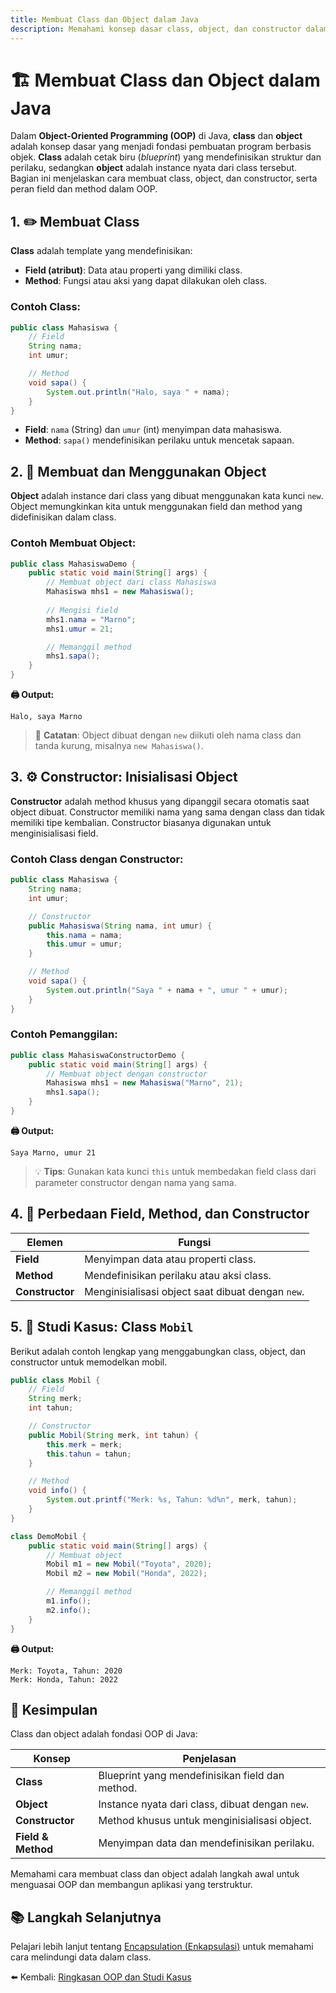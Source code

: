 ```yaml
---
title: Membuat Class dan Object dalam Java
description: Memahami konsep dasar class, object, dan constructor dalam Object-Oriented Programming di Java
---
```


# 🏗️ Membuat Class dan Object dalam Java

Dalam **Object-Oriented Programming (OOP)** di Java, **class** dan **object** adalah konsep dasar yang menjadi fondasi pembuatan program berbasis objek. **Class** adalah cetak biru (*blueprint*) yang mendefinisikan struktur dan perilaku, sedangkan **object** adalah instance nyata dari class tersebut. Bagian ini menjelaskan cara membuat class, object, dan constructor, serta peran field dan method dalam OOP.

## 1. ✏️ Membuat Class

**Class** adalah template yang mendefinisikan:
- **Field (atribut)**: Data atau properti yang dimiliki class.
- **Method**: Fungsi atau aksi yang dapat dilakukan oleh class.

### Contoh Class:

```java
public class Mahasiswa {
    // Field
    String nama;
    int umur;

    // Method
    void sapa() {
        System.out.println("Halo, saya " + nama);
    }
}
```

- **Field**: `nama` (String) dan `umur` (int) menyimpan data mahasiswa.
- **Method**: `sapa()` mendefinisikan perilaku untuk mencetak sapaan.

## 2. 🧪 Membuat dan Menggunakan Object

**Object** adalah instance dari class yang dibuat menggunakan kata kunci `new`. Object memungkinkan kita untuk menggunakan field dan method yang didefinisikan dalam class.

### Contoh Membuat Object:

```java
public class MahasiswaDemo {
    public static void main(String[] args) {
        // Membuat object dari class Mahasiswa
        Mahasiswa mhs1 = new Mahasiswa();
        
        // Mengisi field
        mhs1.nama = "Marno";
        mhs1.umur = 21;

        // Memanggil method
        mhs1.sapa();
    }
}
```

**🖨️ Output:**

```text
Halo, saya Marno
```

> 📌 **Catatan**: Object dibuat dengan `new` diikuti oleh nama class dan tanda kurung, misalnya `new Mahasiswa()`.

## 3. ⚙️ Constructor: Inisialisasi Object

**Constructor** adalah method khusus yang dipanggil secara otomatis saat object dibuat. Constructor memiliki nama yang sama dengan class dan tidak memiliki tipe kembalian. Constructor biasanya digunakan untuk menginisialisasi field.

### Contoh Class dengan Constructor:

```java
public class Mahasiswa {
    String nama;
    int umur;

    // Constructor
    public Mahasiswa(String nama, int umur) {
        this.nama = nama;
        this.umur = umur;
    }

    // Method
    void sapa() {
        System.out.println("Saya " + nama + ", umur " + umur);
    }
}
```

### Contoh Pemanggilan:

```java
public class MahasiswaConstructorDemo {
    public static void main(String[] args) {
        // Membuat object dengan constructor
        Mahasiswa mhs1 = new Mahasiswa("Marno", 21);
        mhs1.sapa();
    }
}
```

**🖨️ Output:**

```text
Saya Marno, umur 21
```

> 💡 **Tips**: Gunakan kata kunci `this` untuk membedakan field class dari parameter constructor dengan nama yang sama.

## 4. 🧱 Perbedaan Field, Method, dan Constructor

| **Elemen**     | **Fungsi**                                           |
|----------------|-----------------------------------------------------|
| **Field**      | Menyimpan data atau properti class.                 |
| **Method**     | Mendefinisikan perilaku atau aksi class.            |
| **Constructor**| Menginisialisasi object saat dibuat dengan `new`.   |

## 5. 🧠 Studi Kasus: Class `Mobil`

Berikut adalah contoh lengkap yang menggabungkan class, object, dan constructor untuk memodelkan mobil.

```java
public class Mobil {
    // Field
    String merk;
    int tahun;

    // Constructor
    public Mobil(String merk, int tahun) {
        this.merk = merk;
        this.tahun = tahun;
    }

    // Method
    void info() {
        System.out.printf("Merk: %s, Tahun: %d%n", merk, tahun);
    }
}

class DemoMobil {
    public static void main(String[] args) {
        // Membuat object
        Mobil m1 = new Mobil("Toyota", 2020);
        Mobil m2 = new Mobil("Honda", 2022);

        // Memanggil method
        m1.info();
        m2.info();
    }
}
```

**🖨️ Output:**

```text
Merk: Toyota, Tahun: 2020
Merk: Honda, Tahun: 2022
```

## 📌 Kesimpulan

Class dan object adalah fondasi OOP di Java:

| **Konsep**         | **Penjelasan**                                    |
|--------------------|--------------------------------------------------|
| **Class**          | Blueprint yang mendefinisikan field dan method.  |
| **Object**         | Instance nyata dari class, dibuat dengan `new`.  |
| **Constructor**    | Method khusus untuk menginisialisasi object.     |
| **Field & Method** | Menyimpan data dan mendefinisikan perilaku.      |

Memahami cara membuat class dan object adalah langkah awal untuk menguasai OOP dan membangun aplikasi yang terstruktur.

## 📚 Langkah Selanjutnya

Pelajari lebih lanjut tentang [Encapsulation (Enkapsulasi)](encapsulation.md) untuk memahami cara melindungi data dalam class.

⬅️ Kembali: [Ringkasan OOP dan Studi Kasus](ringkasan.md)
